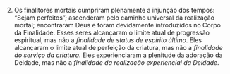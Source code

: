 2. Os finalitores mortais cumpriram plenamente a injunção dos tempos: “Sejam perfeitos”; ascenderam pelo caminho universal da realização mortal; encontraram Deus e foram devidamente introduzidos no Corpo da Finalidade. Esses seres alcançaram o limite atual de progressão espiritual, mas não a *finalidade de status de espírito último*. Eles alcançaram o limite atual de perfeição da criatura, mas não a *finalidade do serviço da criatura*. Eles experienciaram a plenitude da adoração da Deidade, mas não a *finalidade da realização experiencial da Deidade*.